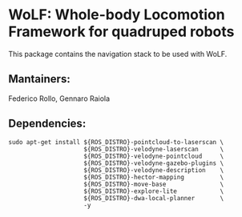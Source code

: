 # WoLF: Whole-body Locomotion Framework for quadruped robots

This package contains the navigation stack to be used with WoLF.

## Mantainers:

Federico Rollo, Gennaro Raiola

## Dependencies:

```
sudo apt-get install ${ROS_DISTRO}-pointcloud-to-laserscan \
                     ${ROS_DISTRO}-velodyne-laserscan      \
                     ${ROS_DISTRO}-velodyne-pointcloud     \
                     ${ROS_DISTRO}-velodyne-gazebo-plugins \
                     ${ROS_DISTRO}-velodyne-description    \
                     ${ROS_DISTRO}-hector-mapping          \
                     ${ROS_DISTRO}-move-base               \
                     ${ROS_DISTRO}-explore-lite            \
                     ${ROS_DISTRO}-dwa-local-planner       \
                     -y
```
